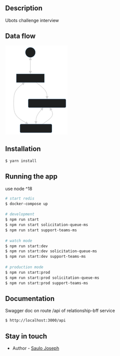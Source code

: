 ## Description

Ubots challenge interview

## Data flow

<img src="./public/data-flow.svg" width="200">

## Installation

```bash
$ yarn install
```

## Running the app
use node ^18

```bash
# start redis
$ docker-compose up

# development
$ npm run start
$ npm run start solicitation-queue-ms
$ npm run start support-teams-ms

# watch mode
$ npm run start:dev
$ npm run start:dev solicitation-queue-ms
$ npm run start:dev support-teams-ms

# production mode
$ npm run start:prod
$ npm run start:prod solicitation-queue-ms
$ npm run start:prod support-teams-ms
```

## Documentation

Swagger doc on route /api of relationship-bff service
```bash
$ http://localhost:3000/api
```

## Stay in touch

- Author - [Saulo Joseph](https://www.linkedin.com/in/saulodesousajoseph1994/)